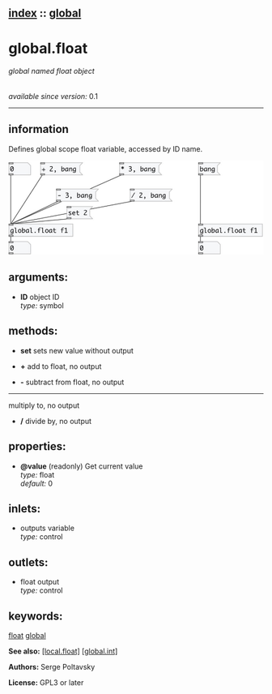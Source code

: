 [index](index.html) :: [global](category_global.html)
---

# global.float

###### global named float object

*available since version:* 0.1

---


## information
Defines global scope float variable, accessed by ID name.



[![example](../examples/img/global.float.jpg)](../examples/pd/global.float.pd)



## arguments:

* **ID**
object ID<br>
_type:_ symbol<br>



## methods:

* **set**
sets new value without output<br>

* **+**
add to float, no output<br>

* **-**
subtract from float, no output<br>

* *****
multiply to, no output<br>

* **/**
divide by, no output<br>




## properties:

* **@value** (readonly)
Get current value<br>
_type:_ float<br>
_default:_ 0<br>



## inlets:

* outputs variable<br>
_type:_ control



## outlets:

* float output<br>
_type:_ control



## keywords:

[float](keywords/float.html)
[global](keywords/global.html)



**See also:**
[\[local.float\]](local.float.html)
[\[global.int\]](global.int.html)




**Authors:** Serge Poltavsky




**License:** GPL3 or later





